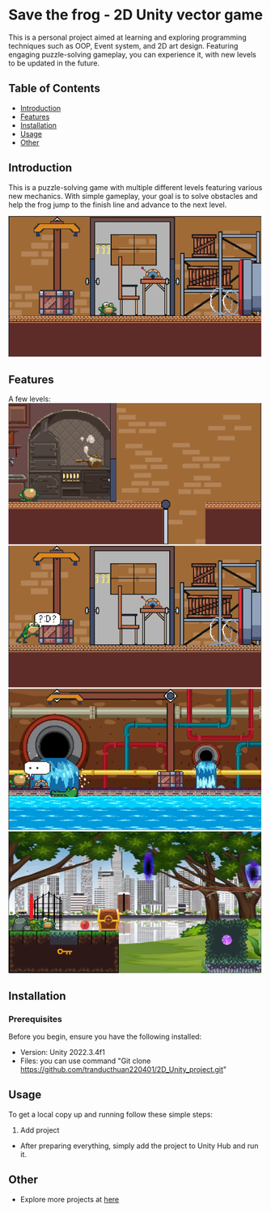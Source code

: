# Save the frog - 2D Unity vector game

This is a personal project aimed at learning and exploring programming techniques such as OOP, Event system, and 2D art design. Featuring engaging puzzle-solving gameplay, you can experience it, with new levels to be updated in the future.  

## Table of Contents

- [Introduction](#introduction)
- [Features](#features)
- [Installation](#installation)
- [Usage](#usage)
- [Other](#other)

## Introduction

This is a puzzle-solving game with multiple different levels featuring various new mechanics. With simple gameplay, your goal is to solve obstacles and help the frog jump to the finish line and advance to the next level.  

<img src="./Images/m0.png" style="width:500px;"/>

## Features

A few levels:
<img src="./Images/m1.png" style="width:500px;"/> <img src="./Images/m2.png" style="width:500px;"/>  
<img src="./Images/m3.png" style="width:500px;"/> <img src="./Images/m4.png" style="width:500px;"/>

## Installation

### Prerequisites

Before you begin, ensure you have the following installed:

- Version: Unity 2022.3.4f1  
- Files: you can use command "Git clone https://github.com/tranducthuan220401/2D_Unity_project.git" 

## Usage

To get a local copy up and running follow these simple steps:

1. Add project 
- After preparing everything, simply add the project to Unity Hub and run it.
## Other
- Explore more projects at [here](https://github.com/tranducthuan220401)
